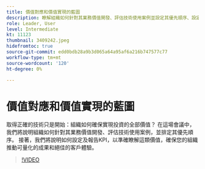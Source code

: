 ```yaml
---
title: 價值對應和價值實現的藍圖
description: 瞭解組織如何針對其業務價值開發、評估技術使用案例並設定其優先順序、設定及報告KPI，確保您的組織推動可量化的成果和卓越的客戶體驗。
role: Leader, User
level: Intermediate
kt: 11123
thumbnail: 3409242.jpeg
hidefromtoc: true
source-git-commit: edd0bdb28a9b3d065a64a95af6a216b747577c77
workflow-type: tm+mt
source-wordcount: '120'
ht-degree: 0%

---
```


# 價值對應和價值實現的藍圖

取得正確的技術只是開始：組織如何確保實現投資的全部價值？ 在這場會議中，我們將說明組織如何針對其業務價值開發、評估技術使用案例，並排定其優先順序。 接著，我們將說明如何設定及報告KPI，以準確瞭解這類價值，確保您的組織推動可量化的成果和絕佳的客戶體驗。

>[!VIDEO](https://video.tv.adobe.com/v/3409242/?quality=12&learn=on)
